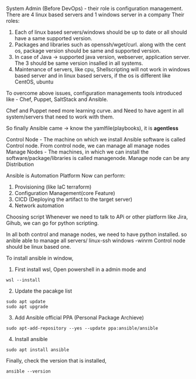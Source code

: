 System Admin (Before DevOps) - their role is configuration management.
There are 4 linux based servers and 1 windows server in a company
Their roles:
1. Each of linux based servers/windows should be up to date or all should have a same supported version.
2. Packages and libraries such as openssh/wget/curl. along with the cent os, package version should be same and supported version.
3. In case of Java  -> supported java version, webserver, application server. The 3 should be same version insalled in all systems.
4. Maintenance of servers, like cpu,
Shellscripting will not work in windows based server and in linux based servers, if the os is different like CentOS, ubuntu

To overcome above issues, configuration managements tools introduced like - Chef, Puppet, SaltStack and Ansible.

Chef and Puppet need more learning curve. and Need to have agent in all system/servers that need to work with them.

So finally Ansible came -> know the yamlfile(playbooks), it is **agentless**

Control Node - The machine on which we install Ansible software is called Control node. From control node, we can manage all manage nodes
Manage Nodes - The machines, in which we can install the software/package/libraries is called managenode. Manage node can be any Distribution

Ansible is Automation Platform 
Now  can perform:
1. Provisioning (like IaC terraform)
2. Configuration Management(core Feature)
3. CICD (Deploying the artifact to the target server) 
4. Network automation

Choosing script
Whenever we need to talk to APi or other platform like Jira, Gihub, we can go for python scripting.

In all both control and manage nodes, we need to have python installed. so anible able to manage all servers/
linux-ssh
windows -winrm 
Control node should be linux based one.

To install ansible in window, 
1. First install wsl, Open powershell in a admin mode and 
```
wsl --install
```
2. Update the pacakge list
```
sudo apt update
sudo apt upgrade
```
3. Add Ansible official PPA (Personal Package Archieve)
```
sudo apt-add-repository --yes --update ppa:ansible/ansible
```
4. Install ansible 
```
sudo apt install ansible
```

Finally, check the version that is installed,
```
ansible --version
```
